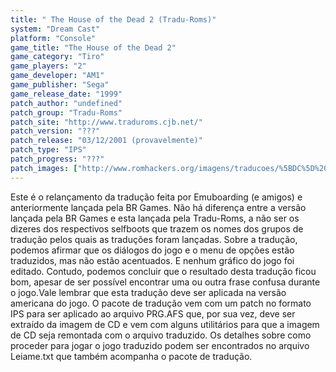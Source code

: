 ```yaml
---
title: " The House of the Dead 2 (Tradu-Roms)"
system: "Dream Cast"
platform: "Console"
game_title: "The House of the Dead 2"
game_category: "Tiro"
game_players: "2"
game_developer: "AM1"
game_publisher: "Sega"
game_release_date: "1999"
patch_author: "undefined"
patch_group: "Tradu-Roms"
patch_site: "http://www.traduroms.cjb.net/"
patch_version: "???"
patch_release: "03/12/2001 (provavelmente)"
patch_type: "IPS"
patch_progress: "???"
patch_images: ["http://www.romhackers.org/imagens/traducoes/%5BDC%5D%20The%20House%20of%20the%20Dead%20-%20Tradu-Roms%20-%2001.jpg","http://www.romhackers.org/imagens/traducoes/%5BDC%5D%20The%20House%20of%20the%20Dead%20-%20Tradu-Roms%20-%2002.jpg","http://www.romhackers.org/imagens/traducoes/%5BDC%5D%20The%20House%20of%20the%20Dead%20-%20Tradu-Roms%20-%2003.jpg"]
---
```

Este é o relançamento da tradução feita por Emuboarding (e amigos) e anteriormente lançada pela BR Games. Não há diferença entre a versão lançada pela BR Games e esta lançada pela Tradu-Roms, a não ser os dizeres dos respectivos selfboots que trazem os nomes dos grupos de tradução pelos quais as traduções foram lançadas. Sobre a tradução, podemos afirmar que os diálogos do jogo e o menu de opções estão traduzidos, mas não estão acentuados. E nenhum gráfico do jogo foi editado. Contudo, podemos concluir que o resultado desta tradução ficou bom, apesar de ser possível encontrar uma ou outra frase confusa durante o jogo.Vale lembrar que esta tradução deve ser aplicada na versão americana do jogo. O pacote de tradução vem com um patch no formato IPS para ser aplicado ao arquivo PRG.AFS que, por sua vez, deve ser extraído da imagem de CD e vem com alguns utilitários para que a imagem de CD seja remontada com o arquivo traduzido. Os detalhes sobre como proceder para jogar o jogo traduzido podem ser encontrados no arquivo Leiame.txt que também acompanha o pacote de tradução.